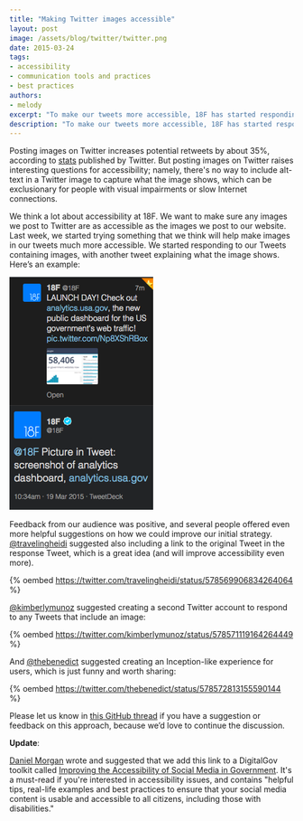 ```yaml
---
title: "Making Twitter images accessible"
layout: post
image: /assets/blog/twitter/twitter.png
date: 2015-03-24
tags:
- accessibility
- communication tools and practices
- best practices
authors:
- melody
excerpt: "To make our tweets more accessible, 18F has started responding to our Tweets containing images, with another tweet explaining what the image shows."
description: "To make our tweets more accessible, 18F has started responding to our Tweets containing images, with another tweet explaining what the image shows."
---
```

Posting images on Twitter increases potential retweets by about 35%, according to [stats](https://blog.twitter.com/2014/what-fuels-a-tweets-engagement) published by Twitter. But posting images on Twitter raises interesting questions for accessibility; namely, there's no way to include alt-text in a Twitter image to capture what the image shows, which can be exclusionary for people with visual impairments or slow Internet connections.

We think a lot about accessibility at 18F. We want to make sure any images we post to Twitter are as accessible as the images we post to our website. Last week, we started trying something that we think will help make images in our tweets much more accessible. We started responding to our Tweets containing images, with another tweet explaining what the image shows. Here’s an example:

<img class="align-center" alt="Screenshot of tweet from 18F responding to tweet with description of image contained in first tweet" src="/assets/blog/twitter/twitter.png" />


Feedback from our audience was positive, and several people offered even more helpful suggestions on how we could improve our initial strategy. [@travelingheidi](https://twitter.com/travelingheidi/status/578569906834264064) suggested also including a link to the original Tweet in the response Tweet, which is a great idea (and will improve accessibility even more).

{% oembed https://twitter.com/travelingheidi/status/578569906834264064 %}

[@kimberlymunoz](https://twitter.com/kimberlymunoz) suggested creating a second Twitter account to respond to any Tweets that include an image:

{% oembed https://twitter.com/kimberlymunoz/status/578571119164264449 %}

And [@thebenedict](https://twitter.com/thebenedict/status/578572813155590144) suggested creating an Inception-like experience for users, which is just funny and worth sharing:

{% oembed https://twitter.com/thebenedict/status/578572813155590144 %}

Please let us know in [this GitHub thread](https://github.com/18F/18f.gsa.gov/issues/648) if you have a suggestion or feedback on this approach, because we’d love to continue the discussion.

**Update**:

[Daniel Morgan](https://github.com/dsmorgan77) wrote and suggested that we add this link to a DigitalGov toolkit called [Improving the Accessibility of Social Media in Government](https://www.digitalgov.gov/resources/improving-the-accessibility-of-social-media-in-government/). It's a must-read if you're interested in accessibility issues, and contains "helpful tips, real-life examples and best practices to ensure that your social media content is usable and accessible to all citizens, including those with disabilities."
